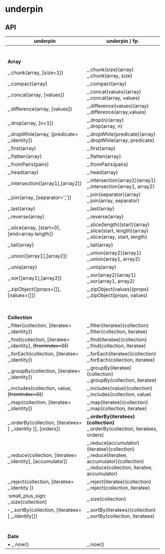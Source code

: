 # underpin

## API

| underpin      | underpin / fp |
| ----------- | ----------- |
| <br><br>**Array** <br> |
| _.chunk(array, [size=1]) |_.chunk(size)(array) <br> _.chunk(array, size) |
| _.compact(array) | _.compact(array)|
| _.concat(array, [values]) | _.concat(values)(array) <br> _.concat(array, values)  |
| _.difference(array, [values]) | _.difference(values)(array) <br>  _.difference(array,values) |
| _.drop(array, [n=1]) | _.drop(n)(array) <br> _.drop(array, n) |
| _.dropWhile(array, [predicate= _.identity]) | _.dropWhile(predicate)(array) <br> _.dropWhile(array, predicate) |
| _.first(array) | _.first(array) |
| _.flatten(array) | _.flatten(array) |
| _.fromPairs(pairs) | _.fromPairs(pairs) |
| _.head(array) | _.head(array) |
| _.intersection([array1],[array2]) | _.intersection(array2)(array1) <br> _.intersection(array1, array2)|
| _.join(array, [separator=',']) | _.join(separator)(array) <br>  _.join(array, separator) |
| _.last(array) | _.last(array) |
| _.reverse(array) | _.reverse(array) |
| _.slice(array, [start=0], [end=array.length]) | _.slice(length)(start)(array) <br> _.slice(start, length)(array) <br> _.slice(array, start, length) |
| _.tail(array) | _.tail(array) |
| _.union([array1],[array2]) | _.union(array2)(array1) <br> _.union(array1, array2)|
| _.uniq(array) | _.uniq(array) |
| _.xor([array1],[array2]) | _.xor(array2)(array1) <br> _.xor(array1, array2)|
| _.zipObject([props=[]], [values=[]]) | _.zipObject(values)(props) <br> _.zipObject(props, values)|
|  |
| <br><br> **Collection** <br> | |
| _.filter(collection, [iteratee= _.identity]) | _.filter(iteratee)(collection) <br> _.filter(collection, iteratee)|
| _.find(collection, [iteratee= _.identity], <s>[fromIndex=0]</s>) | _.find(iteratee)(collection) <br>  _.find(collection, iteratee)|
| _.forEach(collection, [iteratee= _.identity]) | _.forEach(iteratee)(collection) <br> _.forEach(collection, iteratee)|
| _.groupBy(collection, [iteratee= _.identity]) | _.groupBy(iteratee)(collection) <br> _.groupBy(collection, iteratee)|
| _.includes(collection, value, <s>[fromIndex=0]</s>)  | _.includes(value)(collection) <br> _.includes(collection, value)|
| _.map(collection, [iteratee= _.identity]) | _.map(iteratee)(collection) <br> _.map(collection, iteratee) |
| _.orderBy(collection, [iteratees=[ _.identity ]], [orders]) | **_.orderBy(iteratees)(collection)** <br>  _.orderBy(collection, iteratees, orders) |
| _.reduce(collection, [iteratee= _.identity], [accumulator]) | _.reduce(accumulator)(iteratee)(collection) <br>  _.reduce(iteratee, accumulator)(collection) <br> _.reduce(collection, iteratee, accumulator) |
| _.reject(collection, [iteratee= _.identity ]) | _.reject(iteratee)(collection) <br> _.reject(collection, iteratee) |
| :small_plus_sign: _.size(collection) | _.size(collection) |
| :white_small_square: _.sortBy(collection, [iteratees=[ _.identity]]) | _.sortBy(iteratees)(collection) <br> _.sortBy(collection, iteratees) |
| <br><br> **Date** <br> | |
| :black_small_square: _.now() | _.now() |
